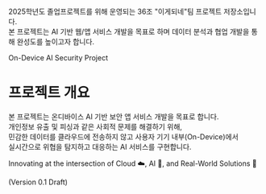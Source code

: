 # 
2025학년도 졸업프로젝트를 위해 운영되는 36조 "이게되네"팀 프로젝트 저장소입니다.  
본 프로젝트는 AI 기반 웹/앱 서비스 개발을 목표로 하며 데이터 분석과 협업 개발을 통해 완성도를 높이고자 합니다.

On-Device AI Security Project

# 프로젝트 개요
본 프로젝트는 온디바이스 AI 기반 보안 앱 서비스 개발을 목표로 합니다.  
개인정보 유출 및 피싱과 같은 사회적 문제를 해결하기 위해,  
민감한 데이터를 클라우드에 전송하지 않고 사용자 기기 내부(On-Device)에서  
실시간으로 위협을 탐지하고 대응하는 AI 서비스를 구현합니다.  


Innovating at the intersection of Cloud ☁️, AI 🤖, and Real-World Solutions 🚀

(Version 0.1 Draft)
